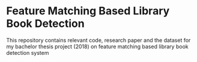 # Feature Matching Based Library Book Detection
This repository contains relevant code, research paper and the dataset for my bachelor thesis project (2018) on feature matching based library book detection system
